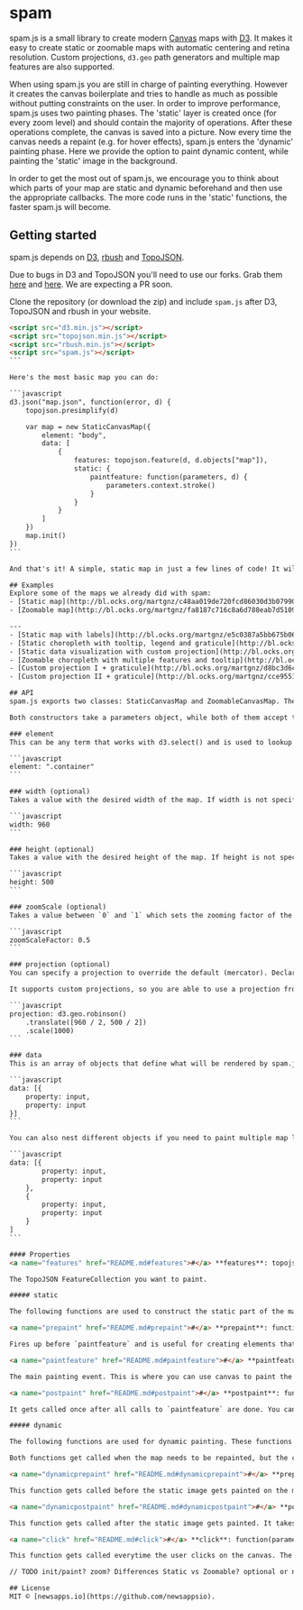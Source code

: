 # spam
spam.js is a small library to create modern [Canvas](https://developer.mozilla.org/en-US/docs/Web/API/Canvas_API) maps with [D3](https://github.com/mbostock/d3). It makes it easy to create static or zoomable maps with automatic centering and retina resolution. Custom projections, `d3.geo` path generators and multiple map features are also supported.

When using spam.js you are still in charge of painting everything. However it creates the canvas boilerplate and tries to handle as much as possible without putting constraints on the user. In order to improve performance, spam.js uses two painting phases. The 'static' layer is created once (for every zoom level) and should contain the majority of operations. After these operations complete, the canvas is saved into a picture.
Now every time the canvas needs a repaint (e.g. for hover effects), spam.js enters the 'dynamic' painting phase. Here we provide the option to paint dynamic content, while painting the 'static' image in the background.

In order to get the most out of spam.js, we encourage you to think about which parts of your map are static and dynamic beforehand and then use the appropriate callbacks. The more code runs in the 'static' functions, the faster spam.js will become.

## Getting started
spam.js depends on [D3](https://github.com/mbostock/d3), [rbush](https://github.com/mourner/rbush) and [TopoJSON](https://github.com/mbostock/topojson).

Due to bugs in D3 and TopoJSON you'll need to use our forks. Grab them [here](https://github.com/lukasappelhans/d3) and [here](https://github.com/lukasappelhans/topojson). We are expecting a PR soon.

Clone the repository (or download the zip) and include `spam.js` after D3, TopoJSON and rbush in your website.

````html
<script src="d3.min.js"></script>
<script src="topojson.min.js"></script>
<script src="rbush.min.js"></script>
<script src="spam.js"></script>
```

Here's the most basic map you can do:

```javascript
d3.json("map.json", function(error, d) {
    topojson.presimplify(d)

    var map = new StaticCanvasMap({
        element: "body",
        data: [
            {
                features: topojson.feature(d, d.objects["map"]),
                static: {
                    paintfeature: function(parameters, d) {
                        parameters.context.stroke()
                    }
                }
            }
        ]
    })
    map.init()
})
```

And that's it! A simple, static map in just a few lines of code! It will be automagically projected and centered in your container, nothing else needed.

## Examples
Explore some of the maps we already did with spam:
- [Static map](http://bl.ocks.org/martgnz/c48aa019de720fcd86030d3b07990d8d)
- [Zoomable map](http://bl.ocks.org/martgnz/fa8187c716c8a6d788eab7d51095b419)

---
- [Static map with labels](http://bl.ocks.org/martgnz/e5c0387a5bb675b061a2c0a9f573f86a)
- [Static choropleth with tooltip, legend and graticule](http://bl.ocks.org/martgnz/1c0fa3985d0a7b51437cdfd326cc2fda)
- [Static data visualization with custom projection](http://bl.ocks.org/martgnz/9023a67f080cca8b31ef5d6b1dcf4637)
- [Zoomable choropleth with multiple features and tooltip](http://bl.ocks.org/martgnz/a61c2da0e45a108c857e)
- [Custom projection I + graticule](http://bl.ocks.org/martgnz/d8bc3d6c29e712e3255f095671a51967)
- [Custom projection II + graticule](http://bl.ocks.org/martgnz/cce95512ca18c226b4cc)

## API
spam.js exports two classes: StaticCanvasMap and ZoomableCanvasMap. The only difference between them is that the latter provides a *zoom*-function which takes a feature as parameter.

Both constructors take a parameters object, while both of them accept the same members.

### element
This can be any term that works with d3.select() and is used to lookup the element that is used as the parent of the DOM-elements the spam.js code will create.

```javascript
element: ".container"
```

### width (optional)
Takes a value with the desired width of the map. If width is not specified, spam.js will use the width of the parent element.

```javascript
width: 960
```

### height (optional)
Takes a value with the desired height of the map. If height is not specified, spam.js will automagically define it by using the minimum height needed for the map.

```javascript
height: 500
```

### zoomScale (optional)
Takes a value between `0` and `1` which sets the zooming factor of the map. The default value is 0.5.

```javascript
zoomScaleFactor: 0.5
```

### projection (optional)
You can specify a projection to override the default (mercator). Declare it the same way as you would in D3, as it supports the usual stuff (`translate`, `center`, `scale`).

It supports custom projections, so you are able to use a projection from [`d3.geo.projection`](https://github.com/d3/d3-geo-projection/) or [`d3-composite-projections`](https://github.com/rveciana/d3-composite-projections) if you load them before:

```javascript
projection: d3.geo.robinson()
    .translate([960 / 2, 500 / 2])
    .scale(1000)
```

### data
This is an array of objects that define what will be rendered by spam.js. spam.js can render multiple datasets, the first element in the array gets painted first. The only mandatory property is *features* which takes a [FeatureCollection](https://github.com/mbostock/topojson/wiki/API-Reference#feature).

```javascript
data: [{
    property: input,
    property: input
}]
```

You can also nest different objects if you need to paint multiple map layers of different features.

```javascript
data: [{
        property: input,
        property: input
    },
    {
        property: input,
        property: input
    }
]
```

#### Properties
<a name="features" href="README.md#features">#</a> **features**: topojson.feature(d, d.objects["map"]).

The TopoJSON FeatureCollection you want to paint.

##### static

The following functions are used to construct the static part of the map.

<a name="prepaint" href="README.md#prepaint">#</a> **prepaint**: function(parameters, d) {}

Fires up before `paintfeature` and is useful for creating elements that only need to be painted once, for example [graticules](http://support.esri.com/en/knowledgebase/GISDictionary/term/graticule).

<a name="paintfeature" href="README.md#paintfeature">#</a> **paintfeature**: function(parameters, d) {}

The main painting event. This is where you can use canvas to paint the stroke of your map or fill it with colors to create a choropleth. This function gets called once for every feature in features.

<a name="postpaint" href="README.md#postpaint">#</a> **postpaint**: function(parameters, d) {}

It gets called once after all calls to `paintfeature` are done. You can use this event to create objects on the top of the map like labels, annotations, circles or bubbles.

##### dynamic

The following functions are used for dynamic painting. These functions get called a lot more often than the static ones, be careful when putting performance critical tasks in there.

Both functions get called when the map needs to be repainted, but the constraints are not touched. For example when the mouse moves over a different feature, these functions be called.

<a name="dynamicprepaint" href="README.md#dynamicprepaint">#</a> **prepaint**: function(parameters, hover) {}

This function gets called before the static image gets painted on the map. This makes it the first thing that gets called after the canvas is cleared. It takes `parameters` and `hover`, which contains the properties of the current hovered object.

<a name="dynamicpostpaint" href="README.md#dynamicpostpaint">#</a> **postpaint**: function(parameters, hover) {}

This function gets called after the static image gets painted. It takes `parameters` and `hover`, which contains the properties of the current hovered object. This is also useful for creating tooltips.

<a name="click" href="README.md#click">#</a> **click**: function(parameters, d) {}

This function gets called everytime the user clicks on the canvas. The 'd' parameter will be the clicked feature or null, in case the click was not on any feature.

// TODO init/paint? zoom? Differences Static vs Zoomable? optional or not?

## License
MIT © [newsapps.io](https://github.com/newsappsio).

